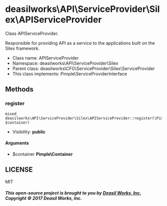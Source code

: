 deasilworks\API\ServiceProvider\Silex\APIServiceProvider
===============

Class APIServiceProvider.

Responsible for providing API as a service to
the applications built on the Silex framework.


* Class name: APIServiceProvider
* Namespace: deasilworks\API\ServiceProvider\Silex
* Parent class: deasilworks\CFG\ServiceProvider\Silex\ServiceProvider
* This class implements: Pimple\ServiceProviderInterface






Methods
-------


### register

    mixed deasilworks\API\ServiceProvider\Silex\APIServiceProvider::register(\Pimple\Container $container)





* Visibility: **public**


#### Arguments
* $container **Pimple\Container**



## LICENSE

MIT

##### This open-source project is brought to you by [Deasil Works, Inc.](http://deasil.works/) Copyright &copy; 2017 Deasil Works, Inc.